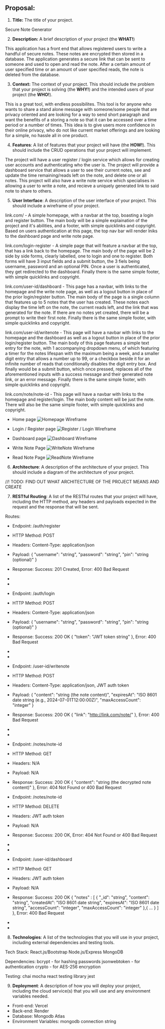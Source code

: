 ## Proposal:

1) **Title:** The title of your project.

Secure Note Generator

2) **Description:** A brief description of your project (the **WHAT!**)

This application has a front end that allows registered users to write a handful of secure notes. These notes are encrypted then stored in a database.
The application generates a secure link that can be sent to someone and used to open and read the note. After a certain amount of user specified time or 
an amount of user specified reads, the note is deleted from the database.

3) **Context:** The context of your project.  This should include the problem that your project is solving (the **WHY!**) and the intended users of your project (the **WHO!**).

This is a great tool, with endless possibilites. This tool is for anyone who wants to share a stand alone message with someone/some people that are privacy
oriented and are looking for a way to send short paragraph and want the benefits of a storing a note so that it can be accessed over a time period or a number of times.
This idea is to give users more confidence in their online privacy, who do not like current market offerings and are looking for a simple, no hassle all in one product.

4) **Features**: A list of features that your project will have (the **HOW!**).  This should include the CRUD operations that your project will implement.

The project will have a user register / login service which allows for creating user accounts and authenticating who the user is. The project will provide a dashboard
service that allows a user to see their current notes, see and update the time remaining/reads left on the note, and delete one or all notes. This project will also 
have a write note service which specialises in allowing a user to write a note, and recieve a uniquely generated link to said note to share to others.

5) **User Interface**: A description of the user interface of your project.  This should include a wireframe of your project.

link.com/ - A simple homepage, with a navbar at the top, boasting a login and register button. The main body will be a simple explaination of the project and it's
abilities, and a footer, with simple quicklinks and copyright. Based on users authentication at this page, the top nav bar will render lniks to the dashboard page and write note page.

link.com/login-register - A simple page that will feature a navbar at the top, that has a link back to the homepage. The main body of the page will be 2 side by side forms,
clearly labelled, one to login and one to register. Both forms will have 3 input fields and a submit button, the 3 fiels being username, password and an optional PIN. Once
a user is authenticated, they get redirected to the dashboard. Finally there is the same simple footer, with simple quicklinks and copyright.

link.com/user-id/dashboard - This page has a navbar, with links to the homepage and the write note page, as well as a logout button in place of the prior login/register button.
The main body of the page is a single column that features up to 5 notes that the user has created. These notes each display the time left on the note, the current reads left, 
and the link that was generated for the note. If there are no notes yet created, there will be a prompt to write their first note. Finally there is the same simple footer, with simple quicklinks and copyright.

link.com/user-id/writenote - This page will have a navbar with links to the homepage and the dashboard as well as a logout button in place of the prior login/register button.
The main body of this page features a simple text entry for the note, with 1 accompanying dropdown menu, of which featuring a timer for the notes lifespan with the maximum being 
a week, and a smaller digit entry that allows a number up to 99, or a checkbox beside it for an infinite number of reads that conditionally disables the digit entry box. And finally
would be a submit button, which once pressed, replaces all of the aforementioned inputs with a success message and their generated note link, or an error message. Finally there is the same simple footer, 
with simple quicklinks and copyright.

link.com/note/note-id - This page will have a navbar with links to the homepage and register/login. The main body content will be just the note. There will also be
the same simple footer, with simple quicklinks and copyright.

- Home page
![Homepage Wireframe](https://github.com/digital-futures-academy-se-2404-a/challenge-6-full-stack-capstone-project-eTiggs/blob/main/docs/images/HomepageWireframe.png)

- Login / Register page
![Register / Login Wireframe](https://github.com/digital-futures-academy-se-2404-a/challenge-6-full-stack-capstone-project-eTiggs/blob/main/docs/images/RegiLoginWireframe.png)

- Dashboard page
![Dashboard Wireframe](https://github.com/digital-futures-academy-se-2404-a/challenge-6-full-stack-capstone-project-eTiggs/blob/main/docs/images/DashboardWireframe.png)

- Write Note Page
![WriteNote Wireframe](https://github.com/digital-futures-academy-se-2404-a/challenge-6-full-stack-capstone-project-eTiggs/blob/main/docs/images/WriteNoteWireframe.png)

- Read Note Page
![ReadNote Wireframe](https://github.com/digital-futures-academy-se-2404-a/challenge-6-full-stack-capstone-project-eTiggs/blob/main/docs/images/ReadNoteWireframe.png)


6) **Architecture**: A description of the architecture of your project.  This should include a diagram of the architecture of your project.

//! TODO: FIND OUT WHAT ARCHITECTURE OF THE PROJECT MEANS AND CREATE

7) **RESTful Routing**: A list of the RESTful routes that your project will have, including the HTTP method, any headers and payloads expected in the request and the response that will be sent.

Routes:
- Endpoint: /auth/register
- HTTP Method: POST
- Headers: Content-Type: application/json
- Payload: {
  "username": "string",
  "password": "string",
  "pin": "string (optional)"
}
- Response: Success: 201 Created, Error: 400 Bad Request
- 
-
- Endpoint: /auth/login
- HTTP Method: POST
- Headers: Content-Type: application/json
- Payload: {
  "username": "string",
  "password": "string",
  "pin": "string (optional)"
}
- Response: Success: 200 OK {
  "token": "JWT token string"
  }, Error: 400 Bad Request
-
-
- Endpoint: /user-id/writenote
- HTTP Method: POST
- Headers: Content-Type: application/json, JWT auth token
- Payload: {
  "content": "string (the note content)",
  "expiresAt": "ISO 8601 date string (e.g., 2024-07-01T12:00:00Z)",
  "maxAccessCount": "integer"
}
- Response: Success: 200 OK {
  "link": "http://link.com/note/<note-id>"
  }, Error: 400 Bad Request
-
-
- Endpoint: /notes/note-id
- HTTP Method: GET
- Headers: N/A
- Payload: N/A
- Response: Success: 200 OK {
  "content": "string (the decrypted note content)"
}, Error: 404 Not Found or 400 Bad Request


- Endpoint: /notes/note-id
- HTTP Method: DELETE
- Headers: JWT auth token
- Payload: N/A
- Response: Success: 200 OK, Error: 404 Not Found or 400 Bad Request
-
-
- Endpoint: /user-id/dashboard
- HTTP Method: GET
- Headers: JWT auth token
- Payload: N/A
- Response: Success: 200 OK {
  "notes" : [
    {
      "_id": "string",
      "content": "string",
      "createdAt": "ISO 8601 date string",
      "expiresAt": "ISO 8601 date string",
      "accessCount": "integer",
      "maxAccessCount": "integer"
    },{
  ...
    }
  ]
}, Error: 400 Bad Request
-
-
8) **Technologies**: A list of the technologies that you will use in your project, including external dependencies and testing tools.

Tech Stack:
React.js/Bootstrap
Node.js/Express
MongoDB

Dependencies:
bcrypt - for hashing passwords
jsonwebtoken - for authentication
crypto - for AES-256 encryption

Testing:
chai
mocha
react testing library
jest

9) **Deployment**: A description of how you will deploy your project, including the cloud service(s) that you will use and any environment variables needed.

- Front-end: Vercel
- Back-end: Render
- Database: Mongodb Atlas
- Environment Variables: mongodb connection string
